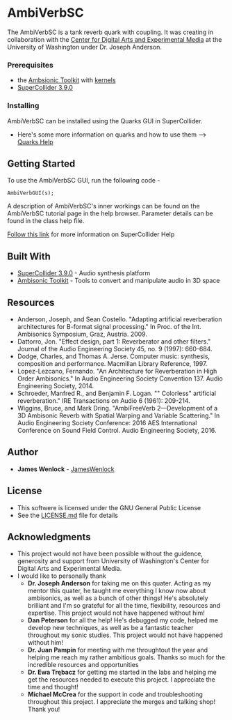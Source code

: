# AmbiVerbSC

The AmbiVerbSC is a tank reverb quark with coupling. It was creating in collaboration with the [Center for Digital Arts and Experimental Media](https://dxarts.washington.edu/) at the University of Washington under Dr. Joseph Anderson.  

### Prerequisites   
* the [Ambsionic Toolkit](http://www.ambisonictoolkit.net/download/supercollider/) with [kernels](http://www.ambisonictoolkit.net/download/kernels/)
* [SuperCollider 3.9.0](http://supercollider.github.io/download.html)

    
### Installing

AmbiVerbSC can be installed using the Quarks GUI in SuperCollider.
* Here's some more information on quarks and how to use them --> [Quarks Help](http://doc.sccode.org/Guides/UsingQuarks.html)

## Getting Started

To use the AmbiVerbSC GUI, run the following code - 

```
AmbiVerbGUI(s);
```

A description of AmbiVerbSC's inner workings can be found on the AmbiVerbSC tutorial page in the help browser. Parameter details can be found in the class help file. 

[Follow this link](http://doc.sccode.org/Tutorials/Mark_Polishook_tutorial/04_Help.html) for more information on SuperCollider Help

## Built With

* [SuperCollider 3.9.0](http://supercollider.github.io/download) - Audio synthesis platform 
* [Ambisonic Toolkit](http://www.ambisonictoolkit.net/) - Tools to convert and manipulate audio in 3D space

## Resources 

* Anderson, Joseph, and Sean Costello. "Adapting artificial reverberation architectures for B-format signal processing." In Proc. of the Int. Ambisonics Symposium, Graz, Austria. 2009. 
* Dattorro, Jon. "Effect design, part 1: Reverberator and other filters." Journal of the Audio Engineering Society 45, no. 9 (1997): 660-684. 
* Dodge, Charles, and Thomas A. Jerse. Computer music: synthesis, composition and performance. Macmillan Library Reference, 1997. 
* Lopez-Lezcano, Fernando. "An Architecture for Reverberation in High Order Ambisonics." In Audio Engineering Society Convention 137. Audio Engineering Society, 2014. 
* Schroeder, Manfred R., and Benjamin F. Logan. "" Colorless" artificial reverberation." IRE Transactions on Audio 6 (1961): 209-214. 
* Wiggins, Bruce, and Mark Dring. "AmbiFreeVerb 2—Development of a 3D Ambisonic Reverb with Spatial Warping and Variable Scattering." In Audio Engineering Society Conference: 2016 AES International Conference on Sound Field Control. Audio Engineering Society, 2016.

## Author

* **James Wenlock** - [JamesWenlock](https://github.com/JamesWenlock)

## License

* This softwere is licensed under the GNU General Public License
* See the [LICENSE.md](LICENSE.md) file for details

## Acknowledgments

* This project would not have been possible without the guidence, generosity and support from University of Washington's Center for Digital Arts and Experimental Media.
* I would like to personally thank
    * **Dr. Joseph Anderson** for taking me on this quater. Acting as my mentor this quater, he taught me everything I know now about ambisonics, as well as a bunch of other things! He's absolutely brilliant and I'm so grateful for all the time, flexibility, resources and expertise. This project would not have happened without him!
    * **Dan Peterson** for all the help! He's debugged my code, helped me develop new techniques, as well as be a fantastic teacher throughout my sonic studies. This project would not have happened without him!
    * **Dr. Juan Pampin** for meeting with me throughtout the year and helping me reach my rather ambitious goals. Thanks so much for the incredible resources and opportunities  
    * **Dr. Ewa Trębacz** for getting me started in the labs and helping me get the resources needed to execute this project. I appreciate the time and thought!
    * **Michael McCrea** for the support in code and troubleshooting throughout this project. I appreciate the merges and talking shop! Thank you!
